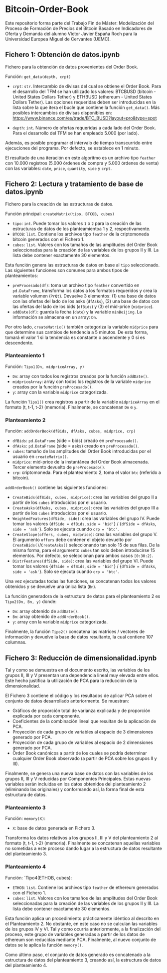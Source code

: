 # Bitcoin-Order-Book

Este repositorio forma parte del Trabajo Fin de Máster: Modelización del Proceso de Formación de Precios del Bitcoin Basado en Indicadores de Oferta y Demanda del alumno Víctor Javier España Roch para la Universidad Europea Miguel de Cervantes (UEMC).

## Fichero 1: Obtención de datos.ipynb

Fichero para la obtención de datos provenientes del Order Book. 

Función: `get_data(depth, crpt)`

* `crpt`: `str`. Intercambio de divisas del cual se obtiene el Order Book. Para el desarrollo del TFM se han utilizado los valores: BTCBUSD (bitcoin - United States Dollars Tether) y ETHBUSD (ethereum -  United States Dollars Tether). Las opciones requeridas deben ser introducidas en la lista sobre la que itera el bucle que contiene la función `get_data()`. Más posibles intercambios de divisas disponibles en: https://www.binance.com/es/trade/BTC_BUSD?layout=pro&type=spot

* `depth`: `int`. Número de ofertas requeridas a cada lado del Order Book. Para el desarrollo del TFM se han empleado 5.000 (por lado).

Además, es posible programar el intervalo de tiempo transcurrido entre ejecuciones del programa. Por defecto, se establece en 1 minuto.

El resultado de una iteración en este algoritmo es un archivo tipo `feather` con 10.000 registros (5.000 órdenes de compra y 5.000 órdenes de venta) con las variables: `date`, `price`, `quantity`, `side` y `crpt`. 

## Fichero 2: Lectura y tratamiento de base de datos.ipynb

Fichero para la creación de las estructuras de datos.

Función principal: `createMatrix(tipo, BTCOB, cubes)`

* `tipo`: `int`. Puede tomar los valores `1` o `2` para la creación de las estructuras de datos de los planteamientoa 1 y 2, respectivamente.
* `BTCOB`: `list`. Contiene los archivos tipo `feather` de la criptomoneda bitcoin generados con el Fichero 1.
* `cubes`: `list`. Valores con los tamaños de las amplitudes del Order Book seleccionadas para la creación de las variables de los grupos II y III. La lista debe contener exactamente 30 elementos.

Esta función genera las estructuras de datos en base al `tipo` seleccionado. Las siguientes funciones son comunes para ambos tipos de planteamientos:

* `preProcesado(df)`: toma un archivo tipo `feather` convertido en `pd.DataFrame`, transforma los datos a los formatos requeridos y crea la variable volumen (`PrQt`). Devuelve 3 elementos: (1) una base de datos con las ofertas del lado de los asks (`dfAsks`), (2) una base de datos con las ofertas del lado de los bids (`dfBids`) y (3) el mid-price (`midprice`).
* `addDate(df)`: guarda la fecha (`date`) y la variable `minBeijing`. La información se almacena en un array: `Dn`.

Por otro lado, `createMatrix()` también categoriza la variable `midprice` para que determine sus cambios de tendencia a 5 minutos. De esta forma, tomará el valor 1 si la tendencia es constante o ascendente y 0 si es descendente. 

### Planteamiento 1

Función: `Tipo1(Dn, midpriceArray, y)`

* `Dn`: array con todos los registros creados por la función `addDate()`.
* `midpriceArray`: array con todos los registros de la variable `midprice` creados por la función `preProcesado()`. 
* `y`: array con la variable `midprice` categorizada.

La función `Tipo1()` crea registros a partir de la variable `midpriceArray` en el formato (t, t-1, t-2) (memoria). Finalmente, se concatenan `Dn` e `y`.

### Planteamiento 2

Función: `addOrderBook(dfBids, dfAsks, cubes, midprice, crp)`

* `dfBids`: `pd.DataFrame` (side = bids) creado en `preProcesado()`.
* `dfAsks`: `pd.DataFrame` (side = asks) creado en `preProcesado()`.
* `cubes`: tamaño de las amplitudes del Order Book introducidas por el usuario en `createMatrix()`.
* `midprice`: mid-price de la instantánea del Order Book almacenada. Tercer elemento devuelto de `preProcesado()`.
* `crp`: criptomoneda. Para el planteamiento 2, toma el valor `btc` (referido a bitcoin).

`addOrderBook()` contiene las siguientes funciones:

* `CreateBids(dfBids, cubes, midprice)`: crea las variables del grupo II a partir de los `cubes` introducidos por el usuario.
* `CreateAsks(dfAsks, cubes, midprice)`: crea las variables del grupo III a partir de los `cubes` introducidos por el usuario.
* `WeightedFeatures(dfSide, side)`: crea las variables del grupo IV. Puede tomar los valores {`dfSide = dfBids`, `side = 'bid'`} / {`dfSide = dfAsks`, `side = 'ask'`}. Solo se ejecuta cuando `crp = 'btc'`.
* `CreateSlope(offers, cubes, midprice)`: crea las variables del grupo V. El argumento `offers` debe contener el objeto devuelto por `CreateBids()`/`CreateAsks()` seleccionando tan solo 15 de sus filas. De la misma forma, para el argumento `cubes` tan solo deben introducirse 15 elementos. Por defecto, se seleccionan para ambos casos `[0:30:2]`. 
* `DistrFeatures(dfSide, side)`: crea las variables del grupo VI. Puede tomar los valores {`dfSide = dfBids`, `side = 'bid'`} / {`dfSide = dfAsks`, `side = 'ask'`}. Solo se ejecuta cuando `crp = 'btc'`.

Una vez ejecutadas todas las funciones, se concatenan todos los valores obtenidos y se devuelve una única lista (`Bn`).

La función generadora de la estructura de datos para el planteamiento 2 es `Tipo2(Dn, Bn, y)` donde:

* `Dn`: array obtenido de `addDate()`.
* `Bn`: array obtenido de `addOrderBook()`. 
* `y`: array con la variable `midprice` categorizada.

Finalmente, la función `Tipo2()` concatena las matrices / vectores de información y devuelve la base de datos resultante, la cual contiene 107 columnas.

## Fichero 3: Reducción de dimensionalidad.ipynb

Tal y como se demuestra en el documento escrito, las variables de los grupos II, III y V presentan una dependencia lineal muy elevada entre ellos. Este hecho justifica la utilización de PCA para la reducción de la dimensionalidad.

El Fichero 3 contiene el código y los resultados de aplicar PCA sobre el conjunto de datos desarrollado anteriormente. Se muestran:

* Gráficos de proporción total de varianza explicada y de proporción explicada por cada componente.
* Coeficientes de la combinación lineal que resultan de la aplicación de PCA.
* Proyección de cada grupo de variables al espacio de 3 dimensiones generado por PCA. 
* Proyección de cada grupo de variables al espacio de 2 dimensiones generado por PCA.
* Order Book canónicos a partir de los cuales se podría determinar cualquier Order Book observado (a partir de PCA sobre los grupos II y III). 

Finalmente, se genera una nueva base de datos con las variables de los grupos II, III y V reducidas por Componentes Principales. Estas nuevas variables serán incluidas en los datos obtenidos del planteamiento 2 (eliminando las originales) y conformando así, la forma final de esta estructura de datos.

### Planteamiento 3

Función: `memory(X)`:

* `X`: base de datos generada en Fichero 3.

Transforma los datos relativos a los grupos II, III y V del planteamiento 2 al formato (t, t-1, t-2) (memoria). Finalmente se concatenan aquellas variables no sometidas a este proceso dando lugar a la estructura de datos resultante del planteamiento 3.

### Planteamiento 4

Función: `Tipo4(ETHOB, cubes):
* `ETHOB`: `list`. Contiene los archivos tipo `feather` de ethereum generados con el Fichero 1.
* `cubes`: `list`. Valores con los tamaños de las amplitudes del Order Book seleccionadas para la creación de las variables de los grupos II y III. La lista debe contener exactamente 30 elementos.

Esta función aplica un procedimiento prácticamente idéntico al descrito en el Planteamiento 2. No obstante, en este caso no se calculan las variables de los grupos IV y VI. Tal y como ocurría anteriormente, a la finalización del proceso, este grupo de variables generadas a partir de los datos de ethereum son reducidas mediante PCA. Finalmente, al nuevo conjunto de datos se le aplica la función `memory()`. 

Como último paso, el conjunto de datos generado es concatenado a la estructura de datos del planteamiento 3, creando así, la estructura de datos del planteamiento 4.
